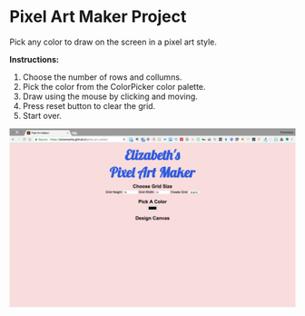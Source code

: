 # Pixel Art Maker Project

Pick any color to draw on the screen in a pixel art style.

**Instructions:**

1.  Choose the number of rows and collumns.
2.  Pick the color from the ColorPicker color palette.
3.  Draw using the mouse by clicking and moving.
4.  Press reset button to clear the grid.
5.  Start over.

![Screenshot](Screenshot.png)
